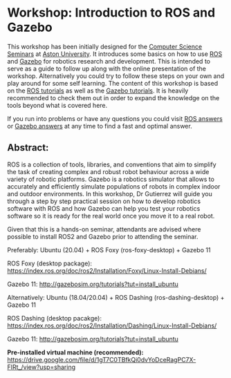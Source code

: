 # Workshop: Introduction to ROS and Gazebo

This workshop has been initially designed for the [Computer Science Seminars](https://cs.aston.ac.uk/seminars/) at [Aston University](https://www.aston.ac.uk). 
It introduces some basics on how to use [ROS](https://www.ros.org) and [Gazebo](http://gazebosim.org) for robotics research and development.
This is intended to serve as a guide to follow up along with the online presentation of the workshop.
Alternatively you could try to follow these steps on your own and play around for some self learning. 
The content of this workshop is based on the [ROS tutorials](https://index.ros.org/doc/ros2/Tutorials/) as well as the [Gazebo tutorials](http://gazebosim.org/tutorials).
It is heavily recommended to check them out in order to expand the knowledge on the tools beyond what is covered here.

If you run into problems or have any questions you could visit [ROS answers](https://answers.ros.org) or [Gazebo answers](https://answers.gazebosim.org) at any time to find a fast and optimal answer.

## Abstract:

ROS is a collection of tools, libraries, and conventions that aim to simplify the task of creating complex and robust robot behaviour across a wide variety of robotic platforms. Gazebo is a robotics simulator that allows to accurately and efficiently simulate populations of robots in complex indoor and outdoor environments. In this workshop, Dr Gutierrez will guide you through a step by step practical session on how to develop robotics software with ROS and how Gazebo can help you test your robotics software so it is ready for the real world once you move it to a real robot.

Given that this is a hands-on seminar, attendants are advised where possible to install ROS2 and Gazebo prior to attending the seminar.

Preferably: Ubuntu (20.04) + ROS Foxy (ros-foxy-desktop) + Gazebo 11

ROS Foxy (desktop package): https://index.ros.org/doc/ros2/Installation/Foxy/Linux-Install-Debians/

Gazebo 11: http://gazebosim.org/tutorials?tut=install_ubuntu

Alternatively: Ubuntu (18.04/20.04) + ROS Dashing (ros-dashing-desktop) + Gazebo 11

ROS Dashing (desktop pacakge): https://index.ros.org/doc/ros2/Installation/Dashing/Linux-Install-Debians/

Gazebo 11: http://gazebosim.org/tutorials?tut=install_ubuntu 

**Pre-installed virtual machine (recommended):** https://drive.google.com/file/d/1gT7C0TBfkQi0dvYoDceRagPC7X-FIRt_/view?usp=sharing


